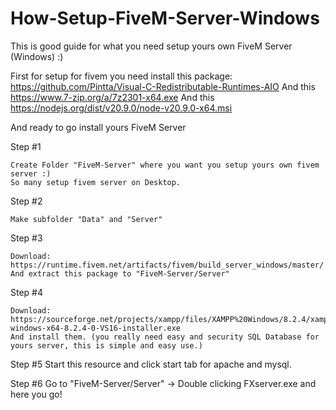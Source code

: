 # How-Setup-FiveM-Server-Windows
This is good guide for what you need setup yours own FiveM Server (Windows) :)


First for setup for fivem you need install this package:
https://github.com/Pintta/Visual-C-Redistributable-Runtimes-AIO
And this
https://www.7-zip.org/a/7z2301-x64.exe
And this
https://nodejs.org/dist/v20.9.0/node-v20.9.0-x64.msi

And ready to go install yours FiveM Server

Step #1
```
Create Folder "FiveM-Server" where you want you setup yours own fivem server :)
So many setup fivem server on Desktop.
```
Step #2
```
Make subfolder "Data" and "Server"
```
Step #3
```
Download: https://runtime.fivem.net/artifacts/fivem/build_server_windows/master/
And extract this package to "FiveM-Server/Server"
```

Step #4
```
Download: https://sourceforge.net/projects/xampp/files/XAMPP%20Windows/8.2.4/xampp-windows-x64-8.2.4-0-VS16-installer.exe
And install them. (you really need easy and security SQL Database for yours server, this is simple and easy use.)
```

Step #5
Start this resource and click start tab for apache and mysql.

Step #6
Go to "FiveM-Server/Server" -> Double clicking FXserver.exe and here you go!
